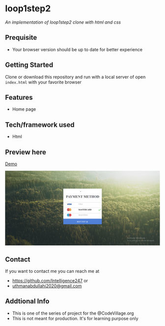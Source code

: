 # loop1step2
*An implementation of loop1step2 clone with html and css*
## Prequisite
- Your browser version should be up to date for better experience
## Getting Started
Clone or download this repository and run with a local server of open `index.html` with your favorite browser
## Features
- Home page
## Tech/framework used
- Html
## Preview here
[Demo](https://rawcdn.githack.com/Intelligence247/loop1step2/ae6491646c8bb5c523c5501e5075e2f2526644aa/index.html)

![screenshot](./media/sketch2.png)
## Contact
If you want to contact me you can reach me at
- https://github.com/Intelligence247 or
- uthmanabdullahi2020@gmail.com
## Addtional Info
- This is one of the series of project for the @CodeVillage.org
- This is not meant for production. It's for learning purpose only

